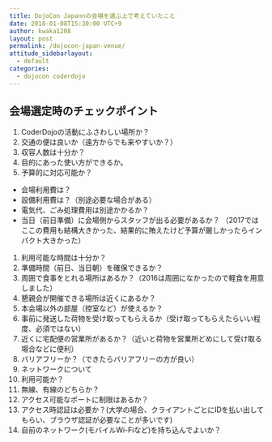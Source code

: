 ```yaml
---
title: DojoCon Japannの会場を選ぶ上で考えていたこと
date: 2018-01-08T15:30:00 UTC+9
author: kwaka1208
layout: post
permalink: /dojocon-japan-venue/
attitude_sidebarlayout:
  - default
categories:
  - dojocon coderdojo
---
```



## 会場選定時のチェックポイント

1. CoderDojoの活動にふさわしい場所か？
1. 交通の便は良いか（遠方からでも来やすいか？）
1. 収容人数は十分か？
1. 目的にあった使い方ができるか。
1. 予算的に対応可能か？
  - 会場利用費は？
  - 設備利用費は？（別途必要な場合がある）
  - 電気代、ごみ処理費用は別途かかるか？
  - 当日（前日準備）に会場側からスタッフが出る必要があるか？
    （2017ではここの費用も結構大きかった、結果的に賄えたけど予算が厳しかったらインパクト大きかった）
1. 利用可能な時間は十分か？
1. 準備時間（前日、当日朝）を確保できるか？
1. 周囲で食事をとれる場所はあるか？（2016は周囲になかったので軽食を用意しました）
1. 懇親会が開催できる場所は近くにあるか？
1. 本会場以外の部屋（控室など）が使えるか？
1. 事前に発送した荷物を受け取ってもらえるか（受け取ってもらえたらいい程度、必須ではない）
1. 近くに宅配便の営業所があるか？（近いと荷物を営業所どめにして受け取る場合などに便利）
1. バリアフリーか？（できたらバリアフリーの方が良い）
1. ネットワークについて
  1. 利用可能か？
  1. 無線、有線のどちらか？
  1. アクセス可能なポートに制限はあるか？
  1. アクセス時認証は必要か？(大学の場合、クライアントごとにIDを払い出してもらい、ブラウザ認証が必要なことが多いです)
  1. 自前のネットワーク(モバイルWi-Fiなど)を持ち込んでよいか？
